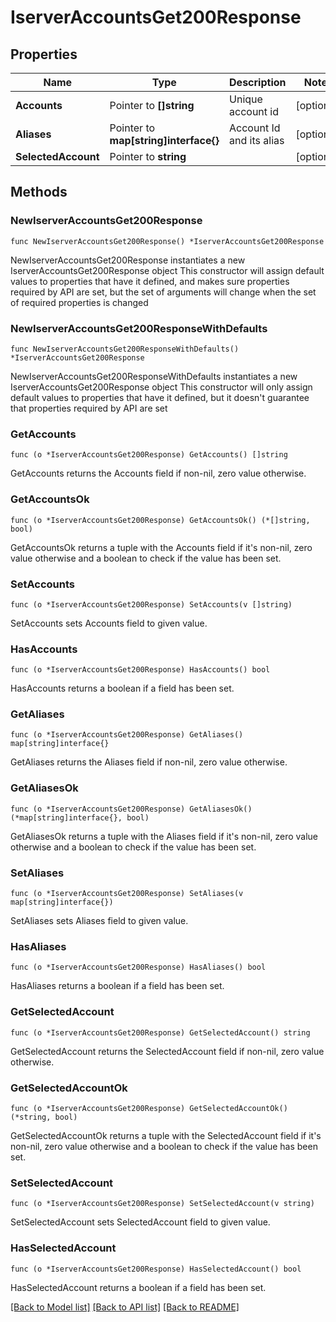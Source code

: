 # IserverAccountsGet200Response

## Properties

Name | Type | Description | Notes
------------ | ------------- | ------------- | -------------
**Accounts** | Pointer to **[]string** | Unique account id | [optional] 
**Aliases** | Pointer to **map[string]interface{}** | Account Id and its alias | [optional] 
**SelectedAccount** | Pointer to **string** |  | [optional] 

## Methods

### NewIserverAccountsGet200Response

`func NewIserverAccountsGet200Response() *IserverAccountsGet200Response`

NewIserverAccountsGet200Response instantiates a new IserverAccountsGet200Response object
This constructor will assign default values to properties that have it defined,
and makes sure properties required by API are set, but the set of arguments
will change when the set of required properties is changed

### NewIserverAccountsGet200ResponseWithDefaults

`func NewIserverAccountsGet200ResponseWithDefaults() *IserverAccountsGet200Response`

NewIserverAccountsGet200ResponseWithDefaults instantiates a new IserverAccountsGet200Response object
This constructor will only assign default values to properties that have it defined,
but it doesn't guarantee that properties required by API are set

### GetAccounts

`func (o *IserverAccountsGet200Response) GetAccounts() []string`

GetAccounts returns the Accounts field if non-nil, zero value otherwise.

### GetAccountsOk

`func (o *IserverAccountsGet200Response) GetAccountsOk() (*[]string, bool)`

GetAccountsOk returns a tuple with the Accounts field if it's non-nil, zero value otherwise
and a boolean to check if the value has been set.

### SetAccounts

`func (o *IserverAccountsGet200Response) SetAccounts(v []string)`

SetAccounts sets Accounts field to given value.

### HasAccounts

`func (o *IserverAccountsGet200Response) HasAccounts() bool`

HasAccounts returns a boolean if a field has been set.

### GetAliases

`func (o *IserverAccountsGet200Response) GetAliases() map[string]interface{}`

GetAliases returns the Aliases field if non-nil, zero value otherwise.

### GetAliasesOk

`func (o *IserverAccountsGet200Response) GetAliasesOk() (*map[string]interface{}, bool)`

GetAliasesOk returns a tuple with the Aliases field if it's non-nil, zero value otherwise
and a boolean to check if the value has been set.

### SetAliases

`func (o *IserverAccountsGet200Response) SetAliases(v map[string]interface{})`

SetAliases sets Aliases field to given value.

### HasAliases

`func (o *IserverAccountsGet200Response) HasAliases() bool`

HasAliases returns a boolean if a field has been set.

### GetSelectedAccount

`func (o *IserverAccountsGet200Response) GetSelectedAccount() string`

GetSelectedAccount returns the SelectedAccount field if non-nil, zero value otherwise.

### GetSelectedAccountOk

`func (o *IserverAccountsGet200Response) GetSelectedAccountOk() (*string, bool)`

GetSelectedAccountOk returns a tuple with the SelectedAccount field if it's non-nil, zero value otherwise
and a boolean to check if the value has been set.

### SetSelectedAccount

`func (o *IserverAccountsGet200Response) SetSelectedAccount(v string)`

SetSelectedAccount sets SelectedAccount field to given value.

### HasSelectedAccount

`func (o *IserverAccountsGet200Response) HasSelectedAccount() bool`

HasSelectedAccount returns a boolean if a field has been set.


[[Back to Model list]](../README.md#documentation-for-models) [[Back to API list]](../README.md#documentation-for-api-endpoints) [[Back to README]](../README.md)


